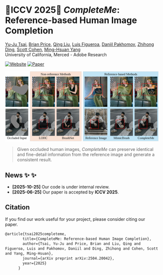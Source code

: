 # 🌺ICCV 2025🌺 *CompleteMe*: Reference-based Human Image Completion

[Yu-Ju Tsai](https://liagm.github.io/), 
[Brian Price](https://research.adobe.com/person/brian-price/), 
[Qing Liu](https://qliu24.github.io/),
[Luis Figueroa](https://research.adobe.com/person/luis-figueroa/),
[Daniil Pakhomov](https://research.adobe.com/person/daniil-pakhomov/),
[Zhihong Ding](https://research.adobe.com/person/zhihong-ding/),
[Scott Cohen](https://research.adobe.com/person/scott-cohen/),
[Ming-Hsuan Yang](https://faculty.ucmerced.edu/mhyang/)
<br>
University of California, Merced - Adobe Research

[![Website](https://img.shields.io/badge/Website-CompleteMe?logo=googlechrome&logoColor=hsl(204%2C%2086%25%2C%2053%25)&label=CompleteMe&labelColor=%23f5f5dc&color=hsl(204%2C%2086%25%2C%2053%25))](https://liagm.github.io/CompleteMe/)
[![Paper](https://img.shields.io/badge/Paper-arXiv?logo=arxiv&logoColor=%23B31B1B&label=arXiv&labelColor=%23f5f5dc&color=%23B31B1B)](https://arxiv.org/abs/2504.20042)
<!--[![Video](https://img.shields.io/badge/Video-YouTube?logo=youtube&logoColor=%23FF0000&label=YouTube&labelColor=%23f5f5dc&color=%23FF0000)](https://youtu.be/lf0Gck9UOcU)  -->

<div align='center'>
<img alt="image" src='media/completeme_teaser.png'>
</div>

> Given occluded human images, *CompleteMe* can preserve identical and fine-detail information from the reference image and generate a consistent result.

## News  ✨ ✨ 
- **[2025-10-25]** Our code is under internal review.
- **[2025-06-25]** Our paper is accepted by **ICCV 2025**.

## Citation

If you find our work useful for your project, please consider citing our paper.

```
@article{tsai2025completeme,
        title={CompleteMe: Reference-based Human Image Completion},
        author={Tsai, Yu-Ju and Price, Brian and Liu, Qing and Figueroa, Luis and Pakhomov, Daniil and Ding, Zhihong and Cohen, Scott and Yang, Ming-Hsuan},
        journal={arXiv preprint arXiv:2504.20042},
        year={2025}
      }
```
